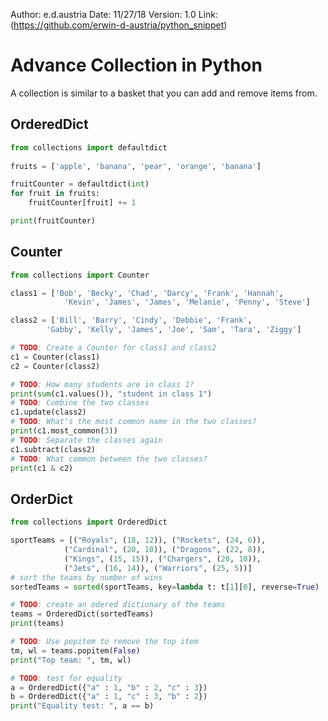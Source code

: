 Author: e.d.austria
Date: 11/27/18
Version: 1.0
Link:(https://github.com/erwin-d-austria/python_snippet)

# Advance Collection in Python

A collection is similar to a basket that you can add and remove items from. 

## OrderedDict
``` python
from collections import defaultdict
	
fruits = ['apple', 'banana', 'pear', 'orange', 'banana']

fruitCounter = defaultdict(int)
for fruit in fruits:
	fruitCounter[fruit] += 1

print(fruitCounter)
```
## Counter
``` python
from collections import Counter

class1 = ['Bob', 'Becky', 'Chad', 'Darcy', 'Frank', 'Hannah',
    		'Kevin', 'James', 'James', 'Melanie', 'Penny', 'Steve']

class2 = ['Bill', 'Barry', 'Cindy', 'Debbie', 'Frank',
		'Gabby', 'Kelly', 'James', 'Joe', 'Sam', 'Tara', 'Ziggy']

# TODO: Create a Counter for class1 and class2
c1 = Counter(class1)
c2 = Counter(class2)

# TODO: How many students are in class 1?
print(sum(c1.values()), "student in class 1")
# TODO: Combine the two classes
c1.update(class2)
# TODO: What's the most common name in the two classes?
print(c1.most_common(3))
# TODO: Separate the classes again
c1.subtract(class2)
# TODO: What common between the two classes?
print(c1 & c2)
```

## OrderDict
``` python
from collections import OrderedDict

sportTeams = [("Royals", (18, 12)), ("Rockets", (24, 6)),
			("Cardinal", (20, 10)), ("Dragons", (22, 8)),
			("Kings", (15, 15)), ("Chargers", (20, 10)),
			("Jets", (16, 14)), ("Warriors", (25, 5))]
# sort the teams by number of wins
sortedTeams = sorted(sportTeams, key=lambda t: t[1][0], reverse=True)

# TODO: create an odered dictionary of the teams
teams = OrderedDict(sortedTeams)
print(teams)

# TODO: Use popitem to remove the top item
tm, wl = teams.popitem(False)
print("Top team: ", tm, wl)

# TODO: test for equality
a = OrderedDict({"a" : 1, "b" : 2, "c" : 3})
b = OrderedDict({"a" : 1, "c" : 3, "b" : 2})
print("Equality test: ", a == b)
```
